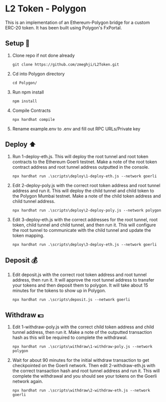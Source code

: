 # L2 Token - Polygon
This is an implementation of an Ethereum-Polygon bridge for a custom ERC-20 token. It has been built using Polygon's FxPortal.

## Setup 🔧

1. Clone repo if not done already
   ```
   git clone https://github.com/zmeghji/L2Token.git
   ```
2. Cd into Polygon directory
   ```
   cd Polygon/
   ```
3. Run npm install 
    ```
    npm install
    ```
4. Compile Contracts
    ```
    npx hardhat compile
    ```
5. Rename example.env to .env and fill out RPC URLs/Private key

## Deploy ⬆️

1. Run 1-deploy-eth.js. This will deploy the root tunnel and root token contracts to the Ethereum Goerli testnet. Make a note of the root token contract address and root tunnel address outputted in the console.
    ```
    npx hardhat run .\scripts\deploy\1-deploy-eth.js --network goerli
    ```
2. Edit 2-deploy-poly.js with the correct root token address and root tunnel address and run it. This will deploy the child tunnel and child token to the Polygon Mumbai testnet. Make a note of the child token address and child tunnel address.
    ```
    npx hardhat run .\scripts\deploy\2-deploy-poly.js --network polygon
    ```
3. Edit 3-deploy-eth.js with the correct addresses for the root tunnel, root token, child tunnel and child tunnel, and then run it. This will configure the root tunnel to communicate with the child tunnel and update the token mapping.
    ```
    npx hardhat run .\scripts\deploy\3-deploy-eth.js --network goerli
    ```

## Deposit 💰
1. Edit deposit.js with the correct root token address and root tunnel address, then run it. It will approve the root tunnel address to transfer your tokens and then deposit them to polygon. It will take about 15 minutes for the tokens to show up in Polygon.
    ```
    npx hardhat run .\scripts\deposit.js --network goerli
    ```

## Withdraw 💵
1. Edit 1-withdraw-poly.js with the correct child token address and child tunnel address, then run it. Make a note of the outputted transaction hash as this will be required to complete the withdrawal.
    ```
    npx hardhat run .\scripts\withdraw\1-withdraw-poly.js --network polygon
    ```
2. Wait for about 90 minutes for the initial withdraw transaction to get checkpointed on the Goerli network. Then edit 2-withdraw-eth.js with the correct transaction hash and root tunnel address and run it. This will complete the withdrawal and you should see your tokens on the Goerli network again.
    ```
    npx hardhat run .\scripts\withdraw\2-withdraw-eth.js --network goerli
    ```
